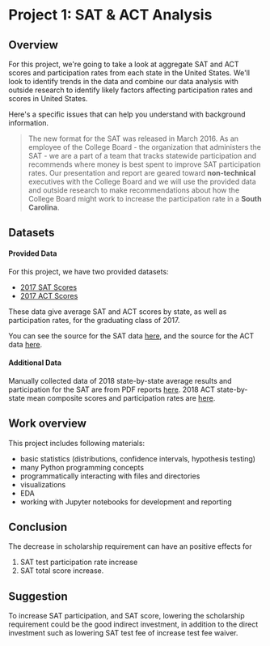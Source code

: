 # Project 1: SAT & ACT Analysis

## Overview

For this project, we're going to take a look at aggregate SAT and ACT scores and participation rates from each state in the United States. We'll look to identify trends in the data and combine our data analysis with outside research to identify likely factors affecting participation rates and scores in United States.

Here's a specific issues that can help you understand with background information.
> The new format for the SAT was released in March 2016. As an employee of the College Board - the organization that administers the SAT - we are a part of a team that tracks statewide participation and recommends where money is best spent to improve SAT participation rates. Our presentation and report are geared toward **non-technical** executives with the College Board and we will use the provided data and outside research to make recommendations about how the College Board might work to increase the participation rate in a **South Carolina**.


## Datasets

#### Provided Data

For this project, we have two provided datasets:

- [2017 SAT Scores](./data/sat_2017.csv)
- [2017 ACT Scores](./data/act_2017.csv)

These data give average SAT and ACT scores by state, as well as participation rates, for the graduating class of 2017.

You can see the source for the SAT data [here](https://blog.collegevine.com/here-are-the-average-sat-scores-by-state/), and the source for the ACT data [here](https://blog.prepscholar.com/act-scores-by-state-averages-highs-and-lows).

#### Additional Data

Manually collected data of 2018 state-by-state average results and participation for the SAT are from PDF reports [here](https://reports.collegeboard.org/sat-suite-program-results/state-results). 2018 ACT state-by-state mean composite scores and participation rates are [here](http://www.act.org/content/dam/act/unsecured/documents/cccr2018/Average-Scores-by-State.pdf).

## Work overview
This project includes following materials: 
- basic statistics (distributions, confidence intervals, hypothesis testing)
- many Python programming concepts
- programmatically interacting with files and directories
- visualizations
- EDA
- working with Jupyter notebooks for development and reporting

## Conclusion
The decrease in scholarship requirement can have an positive effects for 
1) SAT test participation rate increase 
2) SAT total  score increase.

## Suggestion
To increase SAT participation, and SAT score, lowering the scholarship requirement could be the good indirect investment, in addition to the direct investment such as lowering SAT test fee of increase test fee waiver.


